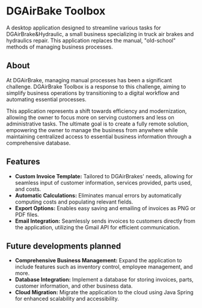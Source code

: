 # DGAirBake Toolbox
A desktop application designed to streamline various tasks for DGAirBrake&Hydraulic, a small business specializing in truck air brakes and hydraulics repair. This application replaces the manual, "old-school" methods of managing business processes.

## About
At DGAirBrake, managing manual processes has been a significant challenge. DGAirBrake Toolbox is a response to this challenge, aiming to simplify business operations by transitioning to a digital workflow and automating essential processes.

This application represents a shift towards efficiency and modernization, allowing the owner to focus more on serving customers and less on administrative tasks. The ultimate goal is to create a fully remote solution, empowering the owner to manage the business from anywhere while maintaining centralized access to essential business information through a comprehensive database.

## Features
* **Custom Invoice Template:** Tailored to DGAirBrakes' needs, allowing for seamless input of customer information, services provided, parts used, and costs.
* **Automatic Calculations:** Eliminates manual errors by automatically computing costs and populating relevant fields.
* **Export Options:** Enables easy saving and emailing of invoices as PNG or PDF files.
* **Email Integration:** Seamlessly sends invoices to customers directly from the application, utilizing the Gmail API for efficient communication.

## Future developments planned
* **Comprehensive Business Management:** Expand the application to include features such as inventory control, employee management, and more.
* **Database Integration:** Implement a database for storing invoices, parts, customer information, and other business data.
* **Cloud Migration:** Migrate the application to the cloud using Java Spring for enhanced scalability and accessibility.
